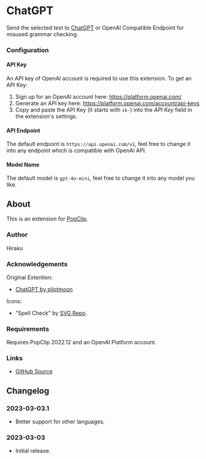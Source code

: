 # ChatGPT

Send the selected text to [ChatGPT](https://openai.com/blog/chatgpt) or OpenAI Compatible Endpoint for misused grammar checking.

### Configuration

#### API Key

An API key of OpenAI account is required to use this extension. To get an API Key:

1. Sign up for an OpenAI account here: <https://platform.openai.com/>
2. Generate an API key here: <https://platform.openai.com/account/api-keys>
3. Copy and paste the API Key (it starts with `sk-`) into the _API Key_ field in
   the extension's settings.

#### API Endpoint

The default endpoint is `https://api.openai.com/v1`, feel free to change it into any endpoint which is compatible with OpenAI API.

#### Model Name

The default model is `gpt-4o-mini`, feel free to change it into any model you like.

## About

This is an extension for [PopClip](https://pilotmoon.com/popclip/).

### Author

Hiraku

### Acknowledgements

Original Extention:

- [ChatGPT by pilotmoon](https://github.com/pilotmoon/PopClip-Extensions/tree/master/source/ChatGPT.popclipext)

Icons:

- "Spell Check" by [SVG Repo](https://www.svgrepo.com/).

### Requirements

Requires PopClip 2022.12 and an OpenAI Platform account.

### Links

- [GitHub Source](https://github.com/hirakujira/ChatGPT-Grammar-Check-PopClip-Extension)

## Changelog

### 2023-03-03.1

- Better support for other languages.

### 2023-03-03

- Initial release.
